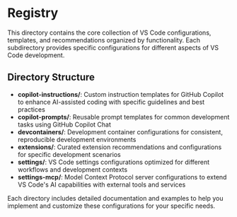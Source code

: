 # Registry

This directory contains the core collection of VS Code configurations, templates, and recommendations organized by functionality. Each subdirectory provides specific configurations for different aspects of VS Code development.

## Directory Structure

- **copilot-instructions/**: Custom instruction templates for GitHub Copilot to enhance AI-assisted coding with specific guidelines and best practices
- **copilot-prompts/**: Reusable prompt templates for common development tasks using GitHub Copilot Chat
- **devcontainers/**: Development container configurations for consistent, reproducible development environments
- **extensions/**: Curated extension recommendations and configurations for specific development scenarios
- **settings/**: VS Code settings configurations optimized for different workflows and development contexts
- **settings-mcp/**: Model Context Protocol server configurations to extend VS Code's AI capabilities with external tools and services

Each directory includes detailed documentation and examples to help you implement and customize these configurations for your specific needs.
